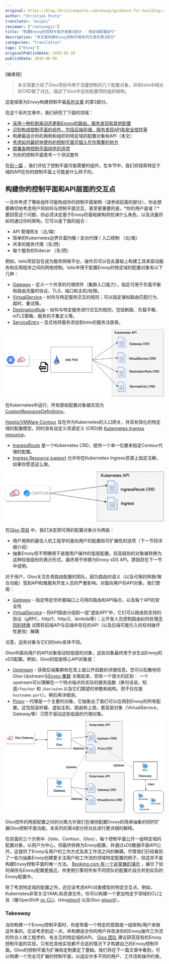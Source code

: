 ```yaml
---
original: https://blog.christianposta.com/envoy/guidance-for-building-a-control-plane-for-envoy-domain-specific-configuration-api/
author: "Christian Posta"
translator: "malphi"
reviewer: ["rootsongjc"]
title: "构建Envoy的控制平面手册第3部分 - 特定域配置API"
description: "本文是构建Envoy控制平面系列文章的第3部分"
categories: "translation"
tags: ["Envoy"]
originalPublishDate: 2019-02-18
publishDate: 2019-06-06
---
```


[编者按]

> 本文简要介绍了Gloo项目中用于流量控制的几个配置对象，并和Istio中相关的CRD做了对比，描述了Gloo中这些配置项的组织结构。

这是探索为Envoy构建控制平面[系列文章](https://blog.christianposta.com/envoy/guidance-for-building-a-control-plane-to-manage-envoy-proxy-based-infrastructure/) 的第3部分。

在这个系列文章中，我们研究了下面的领域：

- [采用一种机制来动态更新Envoy的路由、服务发现和其他配置](https://blog.christianposta.com/envoy/guidance-for-building-a-control-plane-to-manage-envoy-proxy-based-infrastructure/)
- [识别构成控制平面的组件，包括后端存储、服务发现API和安全控件等](https://blog.christianposta.com/envoy/guidance-for-building-a-control-plane-for-envoy-identify-components/)
- 构建最适合你的用例和组织的特定域的配置对象和API（本文）
- [考虑如何最好地使你的控制平面可插入在你需要的地方](https://blog.christianposta.com/guidance-for-building-a-control-plane-for-envoy-build-for-pluggability/)
- [部署各种控制平面组件的选项](https://blog.christianposta.com/guidance-for-building-a-control-plane-for-envoy-deployment-tradeoffs/)
- 为你的控制平面思考一个测试套件

在[前一篇](https://blog.christianposta.com/envoy/guidance-for-building-a-control-plane-for-envoy-identify-components/) ，我们评估了控制平面可能需要的组件。在本节中，我们将探索特定于域的API在你的控制平面上可能是什么样子的。

## 构建你的控制平面和API层面的交互点

一旦你考虑了哪些组件可能构成你的控制平面架构（请参阅前面的部分），你会想要确切地考虑用户将如何与控制平面交互，甚至更重要的是，*你的用户是谁？*要回答这个问题，你必须决定基于Envoy的基础架构将扮演什么角色，以及流量将如何通过你的架构。它可以是下面的组合：

- API 管理网关（北/南）
- 简单的Kubernetes边界负载均衡 / 反向代理 / 入口控制 （北/南）
- 共享的服务代理（东/西）
- 每个服务的Sidecar （东/西）

例如，Istio项目旨在成为服务网格平台，操作员可以在此基础上构建工具来驱动服务和应用程序之间的网络控制。Istio中用于配置Envoy的特定域的配置对象有以下几种：

- [Gateway](https://istio.io/docs/reference/config/istio.networking.v1alpha3/#Gateway) – 定义一个共享的代理控件（集群入口能力），指定可用于负载平衡和路由流量的协议、TLS、端口和主机/权限。
- [VirtualService](https://istio.io/docs/reference/config/istio.networking.v1alpha3/#VirtualService) – 如何与特定服务交互的规则；可以指定诸如路由匹配行为、超时、重试等。
- [DestinationRule](https://istio.io/docs/reference/config/istio.networking.v1alpha3/#DestinationRule) – 如何与特定服务进行交互的规则，包括断路、负载平衡、mTLS策略、服务的子集定义等。
- [ServiceEntry](https://istio.io/docs/reference/config/istio.networking.v1alpha3/#ServiceEntry) – 显式地将服务添加到Istio的服务注册表。

![img](istio-crd-pilot.png)

在Kubernetes中运行，所有那些配置对象被实现为[CustomResourceDefinitions](https://kubernetes.io/docs/concepts/extend-kubernetes/api-extension/custom-resources/)。

[Heptio/VMWare Contour](https://github.com/heptio/contour) 旨在作为Kubernetes的入口网关，并具有简化的特定域的配置模型，同时具有自定义资源定义 (CRD)和 [Kubernetes Ingress resource](https://kubernetes.io/docs/concepts/services-networking/ingress/)。

- [IngressRoute](https://github.com/heptio/contour/blob/master/docs/ingressroute.md) 是一个Kubernetes CRD，提供一个单一位置来指定Contour代理的配置。 
- [Ingress Resource support](https://github.com/heptio/contour/blob/master/docs/annotations.md) 允许你在Kubernetes Ingress资源上指定注解，如果你愿意这么做。

![img](contour-crd.png)

在[Gloo 项目](https://gloo.solo.io/) 中，我们决定把可用的配置对象分为两层：

- 用户用例的最佳人机工程学的面向用户的配置和可扩展性的选项（下一节将详细介绍）
- 抽象Envoy但不明确用于直接用户操作的低层配置。较高级别的对象被转换为这种较低级别的表示形式，最终用于转换为Envoy xDS API。原因将在下一节中说明。

对于用户，Gloo关注负责路由配置的团队，因为路由的语义（以及可用的转换/聚合功能）受到API和微服务开发人员的严重影响。对面向用户的API对象，我们使用：

- [Gateway](https://gloo.solo.io/v1/github.com/solo-io/gloo/projects/gateway/api/v1/gateway.proto.sk/) – 指定特定侦听器端口上可用的路由和API端点，以及每个API的安全性
- [VirtualService](https://gloo.solo.io/v1/github.com/solo-io/gloo/projects/gateway/api/v1/virtual_service.proto.sk/) – 将API路由分组到一组“虚拟API”中，它们可以路由到支持的协议（gRPC、http/1、http/2、lambda等）；让开发人员控制路由如何处理[不同的转换](https://gloo.solo.io/v1/github.com/solo-io/gloo/projects/gloo/api/v1/plugins/transformation/transformation.proto.sk/) 试图将前端API与后端中存在的API（以及后端可能引入的任何破坏性更改）解耦

注意，这些对象与它们的Istio变体不同。

Gloo中面向用户的API对象驱动较低层的对象，这些对象最终用于派生出Envoy的xDS配置。例如，Gloo的低层核心API对象是：

- [Upstream](https://gloo.solo.io/v1/github.com/solo-io/gloo/projects/gloo/api/v1/upstream.proto.sk/) – 获取后端集群和在其上面公开函数的详细信息。您可以松散地将Gloo Upstream与[Envoy 集群](https://www.envoyproxy.io/docs/envoy/latest/api-v2/api/v2/cds.proto) 关联起来，但有一个很大的区别： 一个upstream可以理解在一个特点端点的实际的服务函数（换句话说，知道`/foo/bar` 和 `/bar/wine` 以及它们期望的参数和结构，而不仅仅是`hostname:port`）。稍后再详细讲。
- [Proxy](https://gloo.solo.io/v1/github.com/solo-io/gloo/projects/gloo/api/v1/proxy.proto.sk/) – 代理是一个主要的对象，它抽象出了我们可以应用到Envoy的所有配置。这包括监听器、虚拟主机、路由和上游。更高层对象（VirtualService，Gateway等）习惯于驱动这些低层的代理对象。

![img](gloo-crd.png)

Gloo控件的两层配置之间的分离允许我们在保持配置Envoy的简单抽象的同时扩展Gloo控制平面功能。本系列的第4部分将对此进行更详细的解释。

在前面的三个示例中（Istio、Contour、Gloo），每个控制平面公开一组特定域的配置对象，以用户为中心，但最终转换为Envoy配置，并通过xDS数据平面API公开。这提供了Envoy与用户的工作方式及其工作流之间的解耦。尽管我们已经看到了一些为抽象Envoy创建更关注用户和工作流的领域特定配置的例子，但这并不是构建Envoy控制平面的唯一方法。 [Booking.com 有一个非常棒的演示](https://www.slideshare.net/IvanKruglov/ivan-kruglov-introducing-envoybased-service-mesh-at-bookingcom-version-7) ，展示了如何保持与Envoy配置更接近，并使用引擎将所有不同团队的配置片段合并到实际的Envoy配置中。

除了考虑特定域的配置之外，还应该考虑API/对象模型的特定交互点。例如，Kubernetes非常关注YAML和资源文件。你可以构建一个更加特定于领域的CLI工具（像OpenShift [oc CLI](https://docs.openshift.com/enterprise/3.2/dev_guide/new_app.html#dev-guide-new-app)，Istio[istioctl](https://istio.io/docs/reference/commands/istioctl/) 以及Gloo [glooctl](https://gloo.solo.io/cli/glooctl/)）。

### Takeaway

当你构建一个Envoy控制平面时，你是带着一个特定的意图或一组架构/用户来做这件事的。应该考虑到这一点，并构建适合你的用户并改进你的Envoy操作工作流的符合人体工程学的、有主见的特定域的API。 [Gloo 团队](https://github.com/solo-io/gloo/graphs/contributors) 建议研究现有的Envoy控制平面的实现，只有在其他实现都不合适的情况下才构建自己的Envoy控制平面。Gloo的控制平面为扩展和定制奠定了基础。我们将在下一篇文章中看到，可以构建一个完全可扩展的控制平面，以适应许多不同的用户、工作流和操作约束。